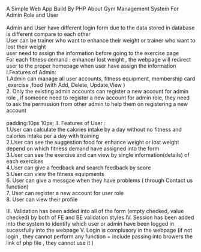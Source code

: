 A Simple Web App Build By PHP About Gym Management System For Admin Role and User<br><br>
Admin and User have different login form due to the data stored in database is different compare to each other <br>
User can be trainer who want to enhance their weight or trainer who want to lost their weight<br>
user need to assign the information before going to the exercise page<br>
For each fitness demand : enhance/ lost weight , the webpage will redirect user to the proper homepage when user have assign the information <br>
I.Features of Admin:<br>
1.Admin can manage all user accounts, fitness equipment, membership card ,exercise ,food (with Add, Delete, Update,View )<br>
2. Only the existing admin accounts can register a new account for admin role , if someone need to register a new account for admin role, they need to ask the permission from other admin to help them on registering a new account <br><br>
padding:10px 10px;
II. Features of User :<br>
1.User can calculate the calories intake by a day without no fitness and calories intake per a day with training <br>
2.User can see the suggestion food for enhance weight or lost weight depend on which fitness demand have assigned into the form<br>
3.User can see the exercise and can view by single information(details) of each exercises <br>
4.User can give a feedback and search feedback by score <br>
5.User can view the fitness equipments <br>
6. User can give a messgae when they have problems ( through Contact us function) <br>
7. User can register a new account for user role <br>
8. User can view their profile <br>
                                                   
III. Validation has been added into all of the form (empty checked, value checked) by both of FE and BE validation styles
IV. Session has been added into the system to identify which user or admin have been logged in sucessfully into the webpage 
V. Login is complusory in the webpage (if not login , they cannot perform any function + include passing into browers the link of php file , they cannot use it )
